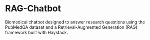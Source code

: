 # RAG-Chatbot
Biomedical chatbot designed to answer research questions using the PubMedQA dataset and a Retrieval-Augmented Generation (RAG) framework built with Haystack. 

